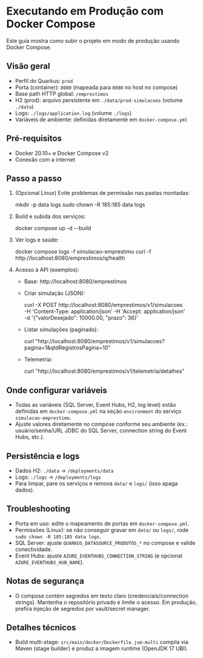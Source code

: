# Executando em Produção com Docker Compose

Este guia mostra como subir o projeto em modo de produção usando Docker Compose.

## Visão geral
- Perfil do Quarkus: `prod`
- Porta (container): `8080` (mapeada para `8080` no host no compose)
- Base path HTTP global: `/emprestimos`
- H2 (prod): arquivo persistente em `./data/prod-simulacoes` (volume `./data`)
- Logs: `./logs/application.log` (volume `./logs`)
- Variáveis de ambiente: definidas diretamente em `docker-compose.yml`

## Pré-requisitos
- Docker 20.10+ e Docker Compose v2
- Conexão com a internet

## Passo a passo
1) (Opcional Linux) Evite problemas de permissão nas pastas montadas:
   
   mkdir -p data logs
   sudo chown -R 185:185 data logs

2) Build e subida dos serviços:
   
   docker compose up -d --build

3) Ver logs e saúde:
   
   docker compose logs -f simulacao-emprestimo
   curl -f http://localhost:8080/emprestimos/q/health

4) Acesso à API (exemplos):
   - Base: http://localhost:8080/emprestimos
   - Criar simulação (JSON):
     
     curl -X POST http://localhost:8080/emprestimos/v1/simulacoes \
       -H 'Content-Type: application/json' -H 'Accept: application/json' \
       -d '{"valorDesejado": 10000.00, "prazo": 36}'
   - Listar simulações (paginado):
     
     curl "http://localhost:8080/emprestimos/v1/simulacoes?pagina=1&qtdRegistrosPagina=10"
   - Telemetria:
     
     curl "http://localhost:8080/emprestimos/v1/telemetria/detalhes"

## Onde configurar variáveis
- Todas as variáveis (SQL Server, Event Hubs, H2, log level) estão definidas em `docker-compose.yml` na seção `environment` do serviço `simulacao-emprestimo`.
- Ajuste valores diretamente no compose conforme seu ambiente (ex.: usuário/senha/URL JDBC do SQL Server, connection string do Event Hubs, etc.).

## Persistência e logs
- Dados H2: `./data` -> `/deployments/data`
- Logs: `./logs` -> `/deployments/logs`
- Para limpar, pare os serviços e remova `data/` e `logs/` (isso apaga dados).

## Troubleshooting
- Porta em uso: edite o mapeamento de portas em `docker-compose.yml`.
- Permissões (Linux): se não conseguir gravar em `data/` ou `logs/`, rode `sudo chown -R 185:185 data logs`.
- SQL Server: ajuste `QUARKUS_DATASOURCE_PRODUTOS_*` no compose e valide conectividade.
- Event Hubs: ajuste `AZURE_EVENTHUBS_CONNECTION_STRING` (e opcional `AZURE_EVENTHUBS_HUB_NAME`).

## Notas de segurança
- O compose contém segredos em texto claro (credenciais/connection strings). Mantenha o repositório privado e limite o acesso. Em produção, prefira injeção de segredos por vault/secret manager.

## Detalhes técnicos
- Build multi-stage: `src/main/docker/Dockerfile.jvm-multi` compila via Maven (stage builder) e produz a imagem runtime (OpenJDK 17 UBI).
